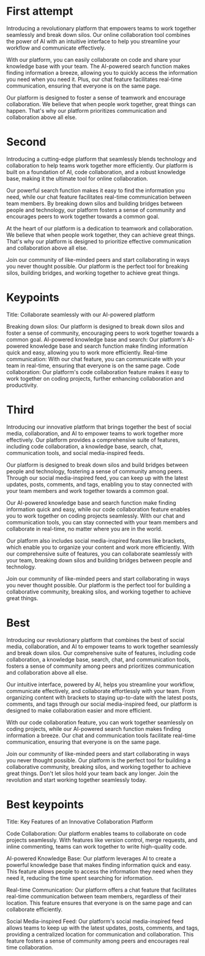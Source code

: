 # First attempt

Introducing a revolutionary platform that empowers teams to work together seamlessly and break down silos. Our online collaboration tool combines the power of AI with an intuitive interface to help you streamline your workflow and communicate effectively.

With our platform, you can easily collaborate on code and share your knowledge base with your team. The AI-powered search function makes finding information a breeze, allowing you to quickly access the information you need when you need it. Plus, our chat feature facilitates real-time communication, ensuring that everyone is on the same page.

Our platform is designed to foster a sense of teamwork and encourage collaboration. We believe that when people work together, great things can happen. That's why our platform prioritizes communication and collaboration above all else.

# Second

Introducing a cutting-edge platform that seamlessly blends technology and collaboration to help teams work together more efficiently. Our platform is built on a foundation of AI, code collaboration, and a robust knowledge base, making it the ultimate tool for online collaboration.

Our powerful search function makes it easy to find the information you need, while our chat feature facilitates real-time communication between team members. By breaking down silos and building bridges between people and technology, our platform fosters a sense of community and encourages peers to work together towards a common goal.

At the heart of our platform is a dedication to teamwork and collaboration. We believe that when people work together, they can achieve great things. That's why our platform is designed to prioritize effective communication and collaboration above all else.

Join our community of like-minded peers and start collaborating in ways you never thought possible. Our platform is the perfect tool for breaking silos, building bridges, and working together to achieve great things.

# Keypoints

Title: Collaborate seamlessly with our AI-powered platform

Breaking down silos: Our platform is designed to break down silos and foster a sense of community, encouraging peers to work together towards a common goal.
AI-powered knowledge base and search: Our platform's AI-powered knowledge base and search function make finding information quick and easy, allowing you to work more efficiently.
Real-time communication: With our chat feature, you can communicate with your team in real-time, ensuring that everyone is on the same page.
Code collaboration: Our platform's code collaboration feature makes it easy to work together on coding projects, further enhancing collaboration and productivity.

# Third 

Introducing our innovative platform that brings together the best of social media, collaboration, and AI to empower teams to work together more effectively. Our platform provides a comprehensive suite of features, including code collaboration, a knowledge base, search, chat, communication tools, and social media-inspired feeds.

Our platform is designed to break down silos and build bridges between people and technology, fostering a sense of community among peers. Through our social media-inspired feed, you can keep up with the latest updates, posts, comments, and tags, enabling you to stay connected with your team members and work together towards a common goal.

Our AI-powered knowledge base and search function make finding information quick and easy, while our code collaboration feature enables you to work together on coding projects seamlessly. With our chat and communication tools, you can stay connected with your team members and collaborate in real-time, no matter where you are in the world.

Our platform also includes social media-inspired features like brackets, which enable you to organize your content and work more efficiently. With our comprehensive suite of features, you can collaborate seamlessly with your team, breaking down silos and building bridges between people and technology.

Join our community of like-minded peers and start collaborating in ways you never thought possible. Our platform is the perfect tool for building a collaborative community, breaking silos, and working together to achieve great things.

# Best

Introducing our revolutionary platform that combines the best of social media, collaboration, and AI to empower teams to work together seamlessly and break down silos. Our comprehensive suite of features, including code collaboration, a knowledge base, search, chat, and communication tools, fosters a sense of community among peers and prioritizes communication and collaboration above all else.

Our intuitive interface, powered by AI, helps you streamline your workflow, communicate effectively, and collaborate effortlessly with your team. From organizing content with brackets to staying up-to-date with the latest posts, comments, and tags through our social media-inspired feed, our platform is designed to make collaboration easier and more efficient.

With our code collaboration feature, you can work together seamlessly on coding projects, while our AI-powered search function makes finding information a breeze. Our chat and communication tools facilitate real-time communication, ensuring that everyone is on the same page.

Join our community of like-minded peers and start collaborating in ways you never thought possible. Our platform is the perfect tool for building a collaborative community, breaking silos, and working together to achieve great things. Don't let silos hold your team back any longer. Join the revolution and start working together seamlessly today.


# Best keypoints

Title: Key Features of an Innovative Collaboration Platform

Code Collaboration: Our platform enables teams to collaborate on code projects seamlessly. With features like version control, merge requests, and inline commenting, teams can work together to write high-quality code.

AI-powered Knowledge Base: Our platform leverages AI to create a powerful knowledge base that makes finding information quick and easy. This feature allows people to access the information they need when they need it, reducing the time spent searching for information.

Real-time Communication: Our platform offers a chat feature that facilitates real-time communication between team members, regardless of their location. This feature ensures that everyone is on the same page and can collaborate efficiently.

Social Media-inspired Feed: Our platform's social media-inspired feed allows teams to keep up with the latest updates, posts, comments, and tags, providing a centralized location for communication and collaboration. This feature fosters a sense of community among peers and encourages real time collaboration.